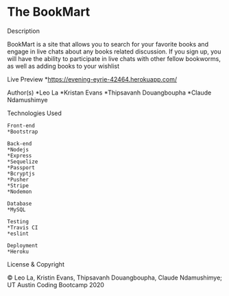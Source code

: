 # The BookMart

Description

BookMart is a site that allows you to search for your favorite books and engage in live chats about any books related discussion. If you sign up, you will have the ability to participate in live chats with other fellow bookworms, as well as adding books to your wishlist 


Live Preview
    *https://evening-eyrie-42464.herokuapp.com/

Author(s)
    *Leo La
    *Kristan Evans
    *Thipsavanh Douangboupha
    *Claude Ndamushimye

Technologies Used

    Front-end
    *Bootstrap
    
    Back-end
    *Nodejs
    *Express
    *Sequelize
    *Passport
    *Bcryptjs
    *Pusher
    *Stripe
    *Nodemon

    Database 
    *MySQL

    Testing
    *Travis CI
    *eslint

    Deployment
    *Heroku

License & Copyright 

© Leo La, Kristin Evans, Thipsavanh Douangboupha, Claude Ndamushimye; UT Austin Coding Bootcamp 2020 